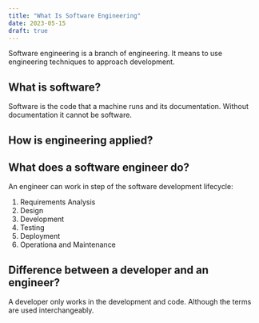 ```yaml
---
title: "What Is Software Engineering"
date: 2023-05-15
draft: true
---
```


Software engineering is a branch of engineering. It means to use
engineering techniques to approach development.

## What is software?

Software is the code that a machine runs and its documentation.
Without documentation it cannot be software.

## How is engineering applied?


## What does a software engineer do?

An engineer can work in step of the software development lifecycle:

1. Requirements Analysis
2. Design
3. Development
4. Testing
5. Deployment
6. Operationa and Maintenance

## Difference between a developer and an engineer?

A developer only works in the development and code.
Although the terms are used interchangeably.
